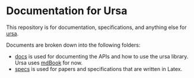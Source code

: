 # Documentation for Ursa

This repository is for documentation, specifications, and anything else for 
[ursa](https://github.com/hyperledger/ursa).

Documents are broken down into the following folders:

- [docs](docs/README.md) is used for documenting the APIs and how to use the ursa library. Ursa uses [mdBook](https://rust-lang-nursery.github.io/mdBook/) for now. 
- [specs](specs/README.md) is used for papers and specifications that are written in Latex.



